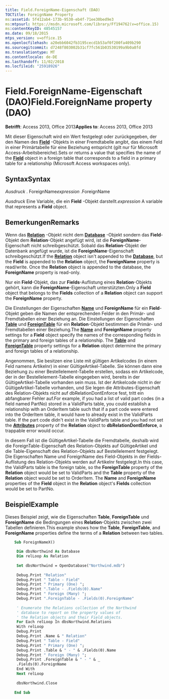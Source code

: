 ```yaml
---
title: Field.ForeignName-Eigenschaft (DAO)
TOCTitle: ForeignName Property
ms:assetid: 5f412ab4-173b-9530-eb4f-71ee30bed9e3
ms:mtpsurl: https://msdn.microsoft.com/library/Ff194762(v=office.15)
ms:contentKeyID: 48545157
ms.date: 09/18/2015
mtps_version: v=office.15
ms.openlocfilehash: a20ebb6042fb3195cecd1b53af0f200fa409b290
ms.sourcegitcommit: d7248f803002b31cf7fc561b03530199a9b0a8fd
ms.translationtype: MT
ms.contentlocale: de-DE
ms.lasthandoff: 11/02/2018
ms.locfileid: "25918926"
---
```

# <a name="fieldforeignname-property-dao"></a><span data-ttu-id="03e3b-102">Field.ForeignName-Eigenschaft (DAO)</span><span class="sxs-lookup"><span data-stu-id="03e3b-102">Field.ForeignName property (DAO)</span></span>


<span data-ttu-id="03e3b-103">**Betrifft**: Access 2013, Office 2013</span><span class="sxs-lookup"><span data-stu-id="03e3b-103">**Applies to**: Access 2013, Office 2013</span></span>

<span data-ttu-id="03e3b-104">Mit dieser Eigenschaft wird ein Wert festgelegt oder zurückgegeben, der den Namen des **[Field](field-object-dao.md)** -Objekts in einer Fremdtabelle angibt, das einem Feld in einer Primärtabelle für eine Beziehung entspricht (gilt nur für Microsoft Access-Arbeitsbereiche).</span><span class="sxs-lookup"><span data-stu-id="03e3b-104">Sets or returns a value that specifies the name of the **[Field](field-object-dao.md)** object in a foreign table that corresponds to a field in a primary table for a relationship (Microsoft Access workspaces only).</span></span>

## <a name="syntax"></a><span data-ttu-id="03e3b-105">Syntax</span><span class="sxs-lookup"><span data-stu-id="03e3b-105">Syntax</span></span>

<span data-ttu-id="03e3b-106">*Ausdruck* . ForeignName</span><span class="sxs-lookup"><span data-stu-id="03e3b-106">*expression* .ForeignName</span></span>

<span data-ttu-id="03e3b-107">*Ausdruck* Eine Variable, die ein **Field** -Objekt darstellt.</span><span class="sxs-lookup"><span data-stu-id="03e3b-107">*expression* A variable that represents a **Field** object.</span></span>

## <a name="remarks"></a><span data-ttu-id="03e3b-108">Bemerkungen</span><span class="sxs-lookup"><span data-stu-id="03e3b-108">Remarks</span></span>

<span data-ttu-id="03e3b-p101">Wenn das **[Relation](relation-object-dao.md)** -Objekt nicht dem **[Database](database-object-dao.md)** -Objekt sondern das **Field**-Objekt dem **Relation**-Objekt angefügt wird, ist die **ForeignName**-Eigenschaft nicht schreibgeschützt. Sobald das **Relation**-Objekt der Datenbank angefügt wurde, ist die **ForeignName**-Eigenschaft schreibgeschützt.</span><span class="sxs-lookup"><span data-stu-id="03e3b-p101">If the **[Relation](relation-object-dao.md)** object isn't appended to the **[Database](database-object-dao.md)**, but the **Field** is appended to the **Relation** object, the **ForeignName** property is read/write. Once the **Relation** object is appended to the database, the **ForeignName** property is read-only.</span></span>

<span data-ttu-id="03e3b-111">Nur ein **Field**-Objekt, das zur **Fields**-Auflistung eines **Relation**-Objekts gehört, kann die **ForeignName**-Eigenschaft unterstützten.</span><span class="sxs-lookup"><span data-stu-id="03e3b-111">Only a **Field** object that belongs to the **Fields** collection of a **Relation** object can support the **ForeignName** property.</span></span>

<span data-ttu-id="03e3b-p102">Die Einstellungen der Eigenschaften **[Name](connection-name-property-dao.md)** und **ForeignName** für ein **Field**-Objekt geben die Namen der entsprechenden Felder in den Primär- und Fremdtabellen einer Beziehung an. Die Einstellungen der Eigenschaften **[Table](relation-table-property-dao.md)** und **[ForeignTable](relation-foreigntable-property-dao.md)** für ein **Relation**-Objekt bestimmen die Primär- und Fremdtabellen einer Beziehung.</span><span class="sxs-lookup"><span data-stu-id="03e3b-p102">The **[Name](connection-name-property-dao.md)** and **ForeignName** property settings for a **Field** object specify the names of the corresponding fields in the primary and foreign tables of a relationship. The **[Table](relation-table-property-dao.md)** and **[ForeignTable](relation-foreigntable-property-dao.md)** property settings for a **Relation** object determine the primary and foreign tables of a relationship.</span></span>

<span data-ttu-id="03e3b-p103">Angenommen, Sie besitzen eine Liste mit gültigen Artikelcodes (in einem Feld namens Artikelnr) in einer GültigeArtikel-Tabelle. Sie können dann eine Beziehung zu einer Bestellelement-Tabelle erstellen, sodass ein Artikelcode, der in der Bestellelement-Tabelle eingegeben wird, bereits in der GültigeArtikel-Tabelle vorhanden sein muss. Ist der Artikelcode nicht in der GültigeArtikel-Tabelle vorhanden, und Sie legen die Attributes-Eigenschaft des Relation-Objekts nicht auf dbRelationDontEnforce fest, tritt ein abfangbarer Fehler auf.</span><span class="sxs-lookup"><span data-stu-id="03e3b-p103">For example, if you had a list of valid part codes (in a field named PartNo) stored in a ValidParts table, you could establish a relationship with an OrderItem table such that if a part code were entered into the OrderItem table, it would have to already exist in the ValidParts table. If the part code didn't exist in the ValidParts table and you had not set the **[Attributes](field-attributes-property-dao.md)** property of the **Relation** object to **dbRelationDontEnforce**, a trappable error would occur.</span></span>

<span data-ttu-id="03e3b-p104">In diesem Fall ist die GültigeArtikel-Tabelle die Fremdtabelle, deshalb wird die ForeignTable-Eigenschaft des Relation-Objekts auf GültigeArtikel und die Table-Eigenschaft des Relation-Objekts auf Bestellelement festgelegt. Die Eigenschaften Name und ForeignName des Field-Objekts in der Fields-Auflistung des Relation-Objekts werden auf Artikelnr festgelegt.</span><span class="sxs-lookup"><span data-stu-id="03e3b-p104">In this case, the ValidParts table is the foreign table, so the **ForeignTable** property of the **Relation** object would be set to ValidParts and the **Table** property of the **Relation** object would be set to OrderItem. The **Name** and **ForeignName** properties of the **Field** object in the **Relation** object's **Fields** collection would be set to PartNo.</span></span>

## <a name="example"></a><span data-ttu-id="03e3b-118">Beispiel</span><span class="sxs-lookup"><span data-stu-id="03e3b-118">Example</span></span>

<span data-ttu-id="03e3b-119">Dieses Beispiel zeigt, wie die Eigenschaften **Table**, **ForeignTable** und **ForeignName** die Bedingungen eines **Relation**-Objekts zwischen zwei Tabellen definieren.</span><span class="sxs-lookup"><span data-stu-id="03e3b-119">This example shows how the **Table**, **ForeignTable**, and **ForeignName** properties define the terms of a **Relation** between two tables.</span></span>

```vb
    Sub ForeignNameX() 
     
     Dim dbsNorthwind As Database 
     Dim relLoop As Relation 
     
     Set dbsNorthwind = OpenDatabase("Northwind.mdb") 
     
     Debug.Print "Relation" 
     Debug.Print " Table - Field" 
     Debug.Print " Primary (One) "; 
     Debug.Print ".Table - .Fields(0).Name" 
     Debug.Print " Foreign (Many) "; 
     Debug.Print ".ForeignTable - .Fields(0).ForeignName" 
     
     ' Enumerate the Relations collection of the Northwind 
     ' database to report on the property values of 
     ' the Relation objects and their Field objects. 
     For Each relLoop In dbsNorthwind.Relations 
     With relLoop 
     Debug.Print 
     Debug.Print .Name & " Relation" 
     Debug.Print " Table - Field" 
     Debug.Print " Primary (One) "; 
     Debug.Print .Table & " - " & .Fields(0).Name 
     Debug.Print " Foreign (Many) "; 
     Debug.Print .ForeignTable & " - " & _ 
     .Fields(0).ForeignName 
     End With 
     Next relLoop 
     
     dbsNorthwind.Close 
     
    End Sub
```
